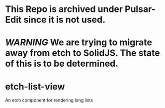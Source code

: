 # This Repo is archived under Pulsar-Edit since it is not used.
# ***WARNING*** We are trying to migrate away from etch to SolidJS. The state of this is to be determined.

# etch-list-view
An etch component for rendering long lists
